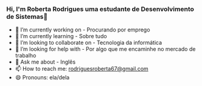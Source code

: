 ### Hi, I'm Roberta Rodrigues uma estudante de Desenvolvimento de Sistemas👋

- 🔭 I’m currently working on - Procurando por emprego
- 🌱 I’m currently learning - Sobre tudo 
- 👯 I’m looking to collaborate on - Tecnologia da informática
- 🤔 I’m looking for help with - Por algo que me encaminhe no mercado de  trabalho
- 💬 Ask me about - Inglês
- 📫 How to reach me: rodriguesroberta67@gmail.com
- 😄 Pronouns: ela/dela

